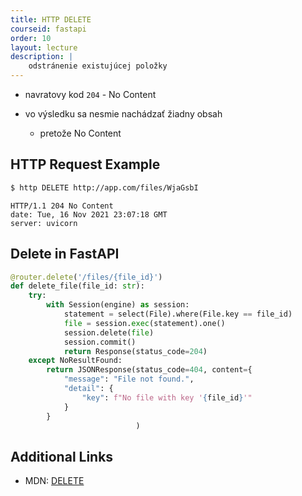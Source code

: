 ```yaml
---
title: HTTP DELETE
courseid: fastapi
order: 10
layout: lecture
description: |
    odstránenie existujúcej položky
---
```


* navratovy kod `204` - No Content

* vo výsledku sa nesmie nachádzať žiadny obsah
    * pretože No Content

## HTTP Request Example

```bash
$ http DELETE http://app.com/files/WjaGsbI
```

```http
HTTP/1.1 204 No Content
date: Tue, 16 Nov 2021 23:07:18 GMT
server: uvicorn
```


## Delete in FastAPI

```python
@router.delete('/files/{file_id}')
def delete_file(file_id: str):
    try:
        with Session(engine) as session:
            statement = select(File).where(File.key == file_id)
            file = session.exec(statement).one()
            session.delete(file)
            session.commit()
            return Response(status_code=204)
    except NoResultFound:
        return JSONResponse(status_code=404, content={
            "message": "File not found.",
            "detail": {
                "key": f"No file with key '{file_id}'"
            }
        }
                            )
```


## Additional Links

* MDN: [DELETE](https://developer.mozilla.org/en-US/docs/Web/HTTP/Methods/DELETE)

